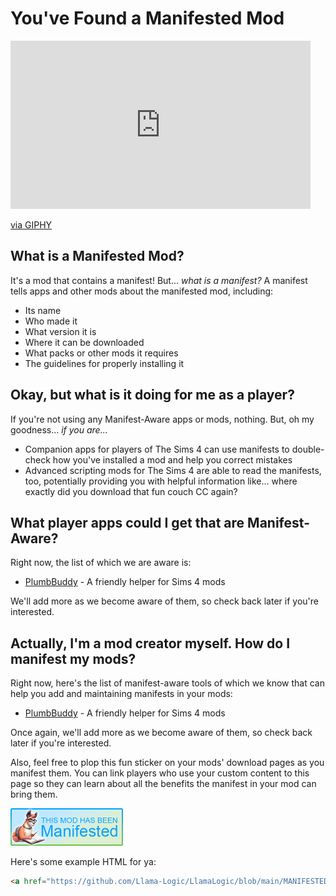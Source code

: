 # You've Found a Manifested Mod
<iframe src="https://giphy.com/embed/f4nI3k88tF6tk7HKij" width="480" height="269" style="" frameBorder="0" class="giphy-embed" allowFullScreen></iframe><p><a href="https://giphy.com/gifs/snl-saturday-night-live-season-47-f4nI3k88tF6tk7HKij">via GIPHY</a></p>

## What is a Manifested Mod?
It's a mod that contains a manifest!
But... *what is a manifest?*
A manifest tells apps and other mods about the manifested mod, including:
* Its name
* Who made it
* What version it is
* Where it can be downloaded
* What packs or other mods it requires
* The guidelines for properly installing it

## Okay, but what is it doing for me as a player?
If you're not using any Manifest-Aware apps or mods, nothing.
But, oh my goodness... *if you are...*
* Companion apps for players of The Sims 4 can use manifests to double-check how you've installed a mod and help you correct mistakes
* Advanced scripting mods for The Sims 4 are able to read the manifests, too, potentially providing you with helpful information like... where exactly did you download that fun couch CC again?

## What player apps could I get that are Manifest-Aware?
Right now, the list of which we are aware is:
* [PlumbBuddy](https://plumbbuddy.app) - A friendly helper for Sims 4 mods

We'll add more as we become aware of them, so check back later if you're interested.

## Actually, I'm a mod creator myself. How do I manifest my mods?
Right now, here's the list of manifest-aware tools of which we know that can help you add and maintaining manifests in your mods:
* [PlumbBuddy](https://plumbbuddy.app) - A friendly helper for Sims 4 mods

Once again, we'll add more as we become aware of them, so check back later if you're interested.

Also, feel free to plop this fun sticker on your mods' download pages as you manifest them.
You can link players who use your custom content to this page so they can learn about all the benefits the manifest in your mod can bring them.

<img src="Manifested.png" width="180" height="60" />

Here's some example HTML for ya:
```html
<a href="https://github.com/Llama-Logic/LlamaLogic/blob/main/MANIFESTED.md" title="This mod has a manifest inside. Click here to learn more."><img src="Manifested.png" width="180" height="60" /></a>
```